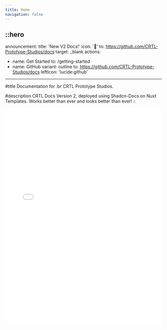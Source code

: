 ```yaml
---
title: Home
navigation: false
---
```


::hero
---
announcement:
  title: 'New V2 Docs!'
  icon: '🎉'
  to: https://github.com/CRTL-Prototype-Studios/docs
  target: _blank
actions:
  - name: Get Started
    to: /getting-started
  - name: GitHub
    variant: outline
    to: https://github.com/CRTL-Prototype-Studios/docs
    leftIcon: 'lucide:github'
---

#title
Documentation for :br CRTL Prototype Studios.

#description
CRTL Docs Version 2, deployed using Shadcn-Docs on Nuxt Templates. Works better than ever and looks better than ever!
::

<div class="border rounded-lg shadow-md">
  <iframe src="/getting-started" height="700" width="100%" class="rounded-lg" scrolling="no" frameborder="0">
</div>
